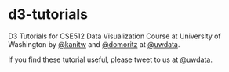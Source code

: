 # d3-tutorials

D3 Tutorials for CSE512 Data Visualization Course at University of Washington by [@kanitw](https://twitter.com/kanitw) and [@domoritz](https://twitter.com/domoritz) at [@uwdata](https://twitter.com/uwdata).

If you find these tutorial useful, please tweet to us at [@uwdata](https://twitter.com/uwdata).  
